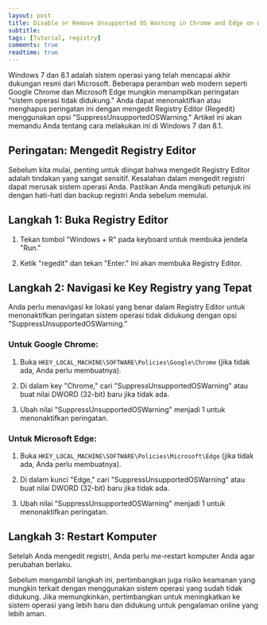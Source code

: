 ```yaml
---
layout: post
title: Disable or Remove Unsupported OS Warning in Chrome and Edge on Windows 7 and 8.1
subtitle: 
tags: [Tutorial, registry]
comments: true
readtime: true
---
```


Windows 7 dan 8.1 adalah sistem operasi yang telah mencapai akhir dukungan resmi dari Microsoft. Beberapa peramban web modern seperti Google Chrome dan Microsoft Edge mungkin menampilkan peringatan "sistem operasi tidak didukung." Anda dapat menonaktifkan atau menghapus peringatan ini dengan mengedit Registry Editor (Regedit) menggunakan opsi "SuppressUnsupportedOSWarning." Artikel ini akan memandu Anda tentang cara melakukan ini di Windows 7 dan 8.1.

## Peringatan: Mengedit Registry Editor

Sebelum kita mulai, penting untuk diingat bahwa mengedit Registry Editor adalah tindakan yang sangat sensitif. Kesalahan dalam mengedit registri dapat merusak sistem operasi Anda. Pastikan Anda mengikuti petunjuk ini dengan hati-hati dan backup registri Anda sebelum memulai.

## Langkah 1: Buka Registry Editor

1. Tekan tombol "Windows + R" pada keyboard untuk membuka jendela "Run."

2. Ketik "regedit" dan tekan "Enter." Ini akan membuka Registry Editor.

## Langkah 2: Navigasi ke Key Registry yang Tepat

Anda perlu menavigasi ke lokasi yang benar dalam Registry Editor untuk menonaktifkan peringatan sistem operasi tidak didukung dengan opsi "SuppressUnsupportedOSWarning."

### Untuk Google Chrome:

1. Buka `HKEY_LOCAL_MACHINE\SOFTWARE\Policies\Google\Chrome` (jika tidak ada, Anda perlu membuatnya).

2. Di dalam key "Chrome," cari "SuppressUnsupportedOSWarning" atau buat nilai DWORD (32-bit) baru jika tidak ada.

3. Ubah nilai "SuppressUnsupportedOSWarning" menjadi 1 untuk menonaktifkan peringatan.

### Untuk Microsoft Edge:

1. Buka `HKEY_LOCAL_MACHINE\SOFTWARE\Policies\Microsoft\Edge` (jika tidak ada, Anda perlu membuatnya).

2. Di dalam kunci "Edge," cari "SuppressUnsupportedOSWarning" atau buat nilai DWORD (32-bit) baru jika tidak ada.

3. Ubah nilai "SuppressUnsupportedOSWarning" menjadi 1 untuk menonaktifkan peringatan.

## Langkah 3: Restart Komputer

Setelah Anda mengedit registri, Anda perlu me-restart komputer Anda agar perubahan berlaku.

Sebelum mengambil langkah ini, pertimbangkan juga risiko keamanan yang mungkin terkait dengan menggunakan sistem operasi yang sudah tidak didukung. Jika memungkinkan, pertimbangkan untuk meningkatkan ke sistem operasi yang lebih baru dan didukung untuk pengalaman online yang lebih aman.
